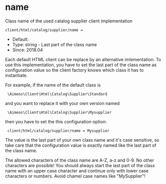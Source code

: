 
# name

Class name of the used catalog supplier client implementation

```
client/html/catalog/supplier/name = 
```

* Default: 
* Type: string - Last part of the class name
* Since: 2018.04

Each default HTML client can be replace by an alternative imlementation.
To use this implementation, you have to set the last part of the class
name as configuration value so the client factory knows which class it
has to instantiate.

For example, if the name of the default class is

```
 \Aimeos\Client\Html\Catalog\Supplier\Standard
```

and you want to replace it with your own version named

```
 \Aimeos\Client\Html\Catalog\Supplier\Mysupplier
```

then you have to set the this configuration option:

```
 client/html/catalog/supplier/name = Mysupplier
```

The value is the last part of your own class name and it's case sensitive,
so take care that the configuration value is exactly named like the last
part of the class name.

The allowed characters of the class name are A-Z, a-z and 0-9. No other
characters are possible! You should always start the last part of the class
name with an upper case character and continue only with lower case characters
or numbers. Avoid chamel case names like "MySupplier"!
